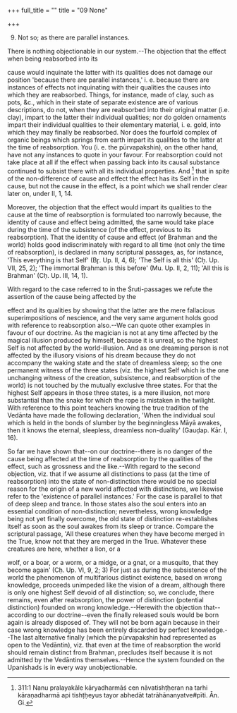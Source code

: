 +++
full_title = ""
title = "09 None"

+++


9. Not so; as there are parallel instances.

There is nothing objectionable in our system.--The objection that the effect when being reabsorbed into its

cause would inquinate the latter with its qualities does not damage our position 'because there are parallel instances,' i. e. because there are instances of effects not inquinating with their qualities the causes into which they are reabsorbed. Things, for instance, made of clay, such as pots, &c., which in their state of separate existence are of various descriptions, do not, when they are reabsorbed into their original matter (i.e. clay), impart to the latter their individual qualities; nor do golden ornaments impart their individual qualities to their elementary material, i. e. gold, into which they may finally be reabsorbed. Nor does the fourfold complex of organic beings which springs from earth impart its qualities to the latter at the time of reabsorption. You (i. e. the pūrvapakshin), on the other hand, have not any instances to quote in your favour. For reabsorption could not take place at all if the effect when passing back into its causal substance continued to subsist there with all its individual properties. And [^fn_276] that in spite of the non-difference of cause and effect the effect has its Self in the cause, but not the cause in the effect, is a point which we shall render clear later on, under II, 1, 14.

[^fn_276]: 311:1 Nanu pralayakāle kāryadharmāś cen nāvatishṭḥeran na tarhi kāraṇadharmā api tishṭḥeyus tayor abhedāt tatrāhānanyatve#pīti. Ān. Gi.

Moreover, the objection that the effect would impart its qualities to the cause at the time of reabsorption is formulated too narrowly because, the identity of cause and effect being admitted, the same would take place during the time of the subsistence (of the effect, previous to its reabsorption). That the identity of cause and effect (of Brahman and the world) holds good indiscriminately with regard to all time (not only the time of reabsorption), is declared in many scriptural passages, as, for instance, 'This everything is that Self' (Br̥. Up. II, 4, 6); 'The Self is all this' (Cḥ. Up. VII, 25, 2); 'The immortal Brahman is this before' (Mu. Up. II, 2, 11); 'All this is Brahman' (Cḥ. Up. III, 14, 1).

With regard to the case referred to in the Śruti-passages we refute the assertion of the cause being affected by the

effect and its qualities by showing that the latter are the mere fallacious superimpositions of nescience, and the very same argument holds good with reference to reabsorption also.--We can quote other examples in favour of our doctrine. As the magician is not at any time affected by the magical illusion produced by himself, because it is unreal, so the highest Self is not affected by the world-illusion. And as one dreaming person is not affected by the illusory visions of his dream because they do not accompany the waking state and the state of dreamless sleep; so the one permanent witness of the three states (viz. the highest Self which is the one unchanging witness of the creation, subsistence, and reabsorption of the world) is not touched by the mutually exclusive three states. For that the highest Self appears in those three states, is a mere illusion, not more substantial than the snake for which the rope is mistaken in the twilight. With reference to this point teachers knowing the true tradition of the Vedānta have made the following declaration, 'When the individual soul which is held in the bonds of slumber by the beginningless Māyā awakes, then it knows the eternal, sleepless, dreamless non-duality' (Gauḍap. Kār. I, 16).

So far we have shown that--on our doctrine--there is no danger of the cause being affected at the time of reabsorption by the qualities of the effect, such as grossness and the like.--With regard to the second objection, viz. that if we assume all distinctions to pass (at the time of reabsorption) into the state of non-distinction there would be no special reason for the origin of a new world affected with distinctions, we likewise refer to the 'existence of parallel instances.' For the case is parallel to that of deep sleep and trance. In those states also the soul enters into an essential condition of non-distinction; nevertheless, wrong knowledge being not yet finally overcome, the old state of distinction re-establishes itself as soon as the soul awakes from its sleep or trance. Compare the scriptural passage, 'All these creatures when they have become merged in the True, know not that they are merged in the True. Whatever these creatures are here, whether a lion, or a

wolf, or a boar, or a worm, or a midge, or a gnat, or a musquito, that they become again' (Cḥ. Up. VI, 9, 2; 3) For just as during the subsistence of the world the phenomenon of multifarious distinct existence, based on wrong knowledge, proceeds unimpeded like the vision of a dream, although there is only one highest Self devoid of all distinction; so, we conclude, there remains, even after reabsorption, the power of distinction (potential distinction) founded on wrong knowledge.--Herewith the objection that--according to our doctrine--even the finally released souls would be born again is already disposed of. They will not be born again because in their case wrong knowledge has been entirely discarded by perfect knowledge.--The last alternative finally (which the pūrvapakshin had represented as open to the Vedāntin), viz. that even at the time of reabsorption the world should remain distinct from Brahman, precludes itself because it is not admitted by the Vedāntins themselves.--Hence the system founded on the Upanishads is in every way unobjectionable.

